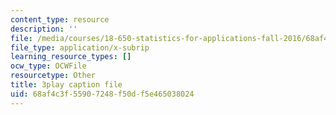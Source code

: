 ```yaml
---
content_type: resource
description: ''
file: /media/courses/18-650-statistics-for-applications-fall-2016/68af4c3f55907248f50df5e465038024_X-ix97pw0xY.srt
file_type: application/x-subrip
learning_resource_types: []
ocw_type: OCWFile
resourcetype: Other
title: 3play caption file
uid: 68af4c3f-5590-7248-f50d-f5e465038024
---
```

